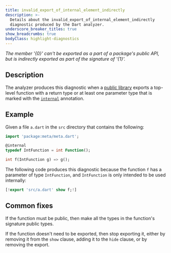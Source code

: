 ```yaml
---
title: invalid_export_of_internal_element_indirectly
description: >-
  Details about the invalid_export_of_internal_element_indirectly
  diagnostic produced by the Dart analyzer.
underscore_breaker_titles: true
show_breadcrumbs: true
bodyClass: highlight-diagnostics
---
```


_The member '{0}' can't be exported as a part of a package's public API, but is
indirectly exported as part of the signature of '{1}'._

## Description

The analyzer produces this diagnostic when a [public library][] exports a
top-level function  with a return type or at least one parameter type that
is marked with the [`internal`][meta-internal] annotation.

## Example

Given a file `a.dart` in the `src` directory that contains the
following:

```dart
import 'package:meta/meta.dart';

@internal
typedef IntFunction = int Function();

int f(IntFunction g) => g();
```

The following code produces this diagnostic because the function `f` has a
parameter of type `IntFunction`, and `IntFunction` is only intended to be
used internally:

```dart
[!export 'src/a.dart' show f;!]
```

## Common fixes

If the function must be public, then make all the types in the function's
signature public types.

If the function doesn't need to be exported, then stop exporting it,
either by removing it from the `show` clause, adding it to the `hide`
clause, or by removing the export.

[meta-internal]: https://pub.dev/documentation/meta/latest/meta/internal-constant.html
[public library]: /resources/glossary#public-library

